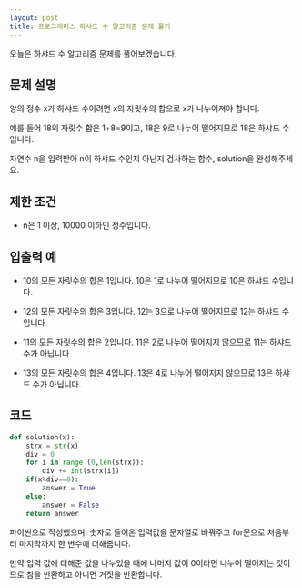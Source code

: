```yaml
---
layout: post
title: 프로그래머스 하샤드 수 알고리즘 문제 풀기
---
```


오늘은 하샤드 수 알고리즘 문제를 풀어보겠습니다.

## 문제 설명

양의 정수 x가 하샤드 수이려면 x의 자릿수의 합으로 x가 나누어져야 합니다. 

예를 들어 18의 자릿수 합은 1+8=9이고, 18은 9로 나누어 떨어지므로 18은 하샤드 수입니다. 

자연수 n을 입력받아 n이 하샤드 수인지 아닌지 검사하는 함수, solution을 완성해주세요.

## 제한 조건

* n은 1 이상, 10000 이하인 정수입니다.

## 입출력 예

* 10의 모든 자릿수의 합은 1입니다. 10은 1로 나누어 떨어지므로 10은 하샤드 수입니다.

* 12의 모든 자릿수의 합은 3입니다. 12는 3으로 나누어 떨어지므로 12는 하샤드 수입니다.

* 11의 모든 자릿수의 합은 2입니다. 11은 2로 나누어 떨어지지 않으므로 11는 하샤드 수가 아닙니다.

* 13의 모든 자릿수의 합은 4입니다. 13은 4로 나누어 떨어지지 않으므로 13은 하샤드 수가 아닙니다.

## 코드

```python
def solution(x):
    strx = str(x)
    div = 0
    for i in range (0,len(strx)):
        div += int(strx[i])
    if(x%div==0):
        answer = True
    else:
        answer = False
    return answer
```

파이썬으로 작성했으며, 숫자로 들어온 입력값을 문자열로 바꿔주고 for문으로 처음부터 마지막까지 한 변수에 더해줍니다.

만약 입력 값에 더해준 값을 나누었을 때에 나머지 값이 0이라면 나누어 떨어지는 것이므로 참을 반환하고 아니면 거짓을 반환합니다.